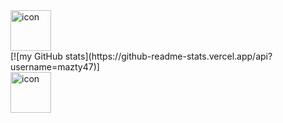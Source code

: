 
<div style="display: flex; align-items: flex-start;"><img src="https://techstack-generator.vercel.app/cpp-icon.svg" alt="icon" width="65" height="65" /></div>
[![my GitHub stats](https://github-readme-stats.vercel.app/api?username=mazty47)]
<div style="display: flex; align-items: flex-start;"><img src="https://github-readme-stats.vercel.app/api?username=mazty47" alt="icon" width="65" height="65" /></div>

